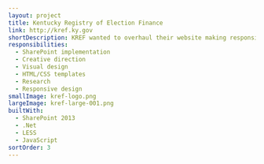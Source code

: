 ```yaml
---
layout: project
title: Kentucky Registry of Election Finance
link: http://kref.ky.gov
shortDescription: KREF wanted to overhaul their website making responsive design, content streamlining and searching forms crucial in the redesign.
responsibilities:
  - SharePoint implementation
  - Creative direction
  - Visual design
  - HTML/CSS templates
  - Research
  - Responsive design
smallImage: kref-logo.png
largeImage: kref-large-001.png
builtWith:
  - SharePoint 2013
  - .Net
  - LESS
  - JavaScript
sortOrder: 3
---
```

